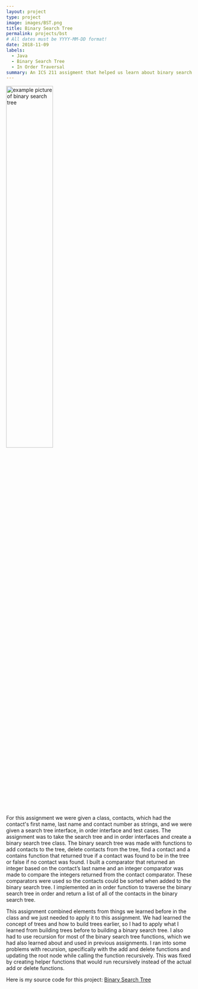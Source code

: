 ```yaml
---
layout: project
type: project
image: images/BST.png
title: Binary Search Tree
permalink: projects/bst
# All dates must be YYYY-MM-DD format!
date: 2018-11-09
labels:
  - Java
  - Binary Search Tree
  - In Order Traversal 
summary: An ICS 211 assigment that helped us learn about binary search trees and the different ways to traverse them. We had to create a binary search tree of Contacts and have a function traverse the tree in order. 
---
```


<img alt="example picture of binary search tree" src="../images/BST.png" width="50%">

For this assignment we were given a class, contacts, which had the contact's first name, last name and contact number as strings, and we were given a search tree interface, in order interface and test cases. 
The assignment was to take the search tree and in order interfaces and create a binary search tree class.
The binary search tree was made with functions to add contacts to the tree, delete contacts from the tree, find a contact and a contains function that returned true if a contact was found to be in the tree or false if no contact was found. 
I built a comparator that returned an integer based on the contact’s last name and an integer comparator was made to compare the integers returned from the contact comparator. 
These comparators were used so the contacts could be sorted when added to the binary search tree. 
I implemented an in order function to traverse the binary search tree in order and return a list of all of the contacts in the binary search tree. 

This assignment combined elements from things we learned before in the class and we just needed to apply it to this assignment. 
We had learned the concept of trees and how to build trees earlier, so I had to apply what I learned from building trees before to building a binary search tree. 
I also had to use recursion for most of the binary search tree functions, which we had also learned about and used in previous assignments. 
I ran into some problems with recursion, specifically with the add and delete functions and updating the root node while calling the function recursively. 
This was fixed by creating helper functions that would run recursively instead of the actual add or delete functions. 

Here is my source code for this project: <a href="https://github.com/ioaneomerod/binary-search-tree"><i class="large github icon"></i>Binary Search Tree</a>
